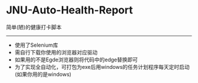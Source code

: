 # JNU-Auto-Health-Report
简单(陋)的健康打卡脚本
***
* 使用了Selenium库
* 需自行下载你使用的浏览器对应驱动
* 如果用的不是Egde浏览器则将代码中的edge替换即可
* 为了实现全自动化，可打包为exe后用windows的任务计划程序每天定时启动(如果你用的是windows)
